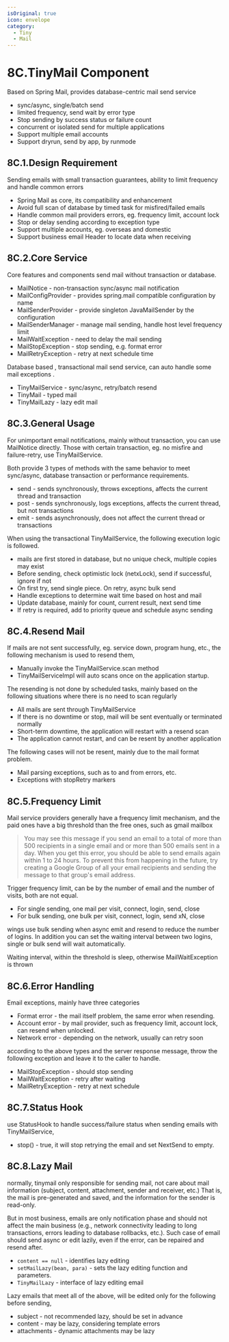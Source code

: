```yaml
---
isOriginal: true
icon: envelope
category:
  - Tiny
  - Mail
---
```


# 8C.TinyMail Component

Based on Spring Mail, provides database-centric mail send service

* sync/async, single/batch send
* limited frequency, send wait by error type
* Stop sending by success status or failure count
* concurrent or isolated send for multiple applications
* Support multiple email accounts
* Support dryrun, send by app, by runmode

## 8C.1.Design Requirement

Sending emails with small transaction guarantees, ability to limit frequency and handle common errors

* Spring Mail as core, its compatibility and enhancement
* Avoid full scan of database by timed task for misfired/failed emails
* Handle common mail providers errors, eg. frequency limit, account lock
* Stop or delay sending according to exception type
* Support multiple accounts, eg.  overseas and domestic
* Support business email Header to locate data when receiving

## 8C.2.Core Service

Core features and components send mail without transaction or database.

* MailNotice - non-transaction sync/async mail notification
* MailConfigProvider - provides spring.mail compatible configuration by name
* MailSenderProvider - provide singleton JavaMailSender by the configuration
* MailSenderManager - manage mail sending, handle host level frequency limit
* MailWaitException - need to delay the mail sending
* MailStopException - stop sending, e.g. format error
* MailRetryException - retry at next schedule time

Database based , transactional mail send service, can auto handle some mail exceptions .

* TinyMailService - sync/async, retry/batch resend
* TinyMail - typed mail
* TinyMailLazy - lazy edit mail

## 8C.3.General Usage

For unimportant email notifications, mainly without transaction, you can use MailNotice directly.
Those with certain transaction, eg. no misfire and failure-retry, use TinyMailService.

Both provide 3 types of methods with the same behavior to meet sync/async, database transaction or performance requirements.

* send - sends synchronously, throws exceptions, affects the current thread and transaction
* post - sends synchronously, logs exceptions, affects the current thread, but not transactions
* emit - sends asynchronously, does not affect the current thread or transactions

When using the transactional TinyMailService, the following execution logic is followed.

* mails are first stored in database, but no unique check, multiple copies may exist
* Before sending, check optimistic lock (netxLock), send if successful, ignore if not
* On first try, send single piece. On retry, async bulk send
* Handle exceptions to determine wait time based on host and mail
* Update database, mainly for count, current result, next send time
* If retry is required, add to priority queue and schedule async sending

## 8C.4.Resend Mail

If mails are not sent successfully, eg. service down, program hung, etc., the following mechanism is used to resend them,

* Manually invoke the TinyMailService.scan method
* TinyMailServiceImpl will auto scans once on the application startup.

The resending is not done by scheduled tasks, mainly based on the following situations where there is no need to scan regularly

* All mails are sent through TinyMailService
* If there is no downtime or stop, mail will be sent eventually or terminated normally
* Short-term downtime, the application will restart with a resend scan
* The application cannot restart, and can be resent by another application

The following cases will not be resent, mainly due to the mail format problem.

* Mail parsing exceptions, such as to and from errors, etc.
* Exceptions with stopRetry markers

## 8C.5.Frequency Limit

Mail service providers generally have a frequency limit mechanism, and the paid ones have a big threshold
than the free ones, such as gmail mailbox

> You may see this message if you send an email to a total of more than 500 recipients in
> a single email and or more than 500 emails sent in a day.
> When you get this error, you should be able to send emails again within 1 to 24 hours.
> To prevent this from happening in the future, try creating a Google Group of all your
> email recipients and sending the message to that group's email address.

Trigger frequency limit, can be by the number of email and the number of visits, both are not equal.

* For single sending, one mail per visit, connect, login, send, close
* For bulk sending, one bulk per visit, connect, login, send xN, close

wings use bulk sending when async emit and resend to reduce the number of logins.
In addition you can set the waiting interval between two logins, single or bulk
send will wait automatically.

Waiting interval, within the threshold is sleep, otherwise MailWaitException is thrown

## 8C.6.Error Handling

Email exceptions, mainly have three categories

* Format error - the mail itself problem, the same error when resending.
* Account error - by mail provider, such as frequency limit, account lock, can resend when unlocked.
* Network error - depending on the network, usually can retry soon

according to the above types and the server response message,
throw the following exception  and leave it to the caller to handle.

* MailStopException - should stop sending
* MailWaitException - retry after waiting
* MailRetryException - retry at next schedule

## 8C.7.Status Hook

use StatusHook to handle success/failure status when sending emails with TinyMailService,

* stop() - true, it will stop retrying the email and set NextSend to empty.

## 8C.8.Lazy Mail

normally, tinymail only responsible for sending mail, not care about mail information
(subject, content, attachment, sender and receiver, etc.)
That is, the mail is pre-generated and saved, and the information for the sender is read-only.

But in most business, emails are only notification phase and should not affect the main business
(e.g., network connectivity leading to long transactions, errors leading to database rollbacks, etc.).
Such case of email should send async or edit lazily, even if the error, can be repaired and resend after.

* `content == null` - identifies lazy editing
* `setMailLazy(bean, para)` - sets the lazy editing function and parameters.
* `TinyMailLazy` - interface of lazy editing email

Lazy emails that meet all of the above, will be edited only for the following before sending,

* subject - not recommended lazy, should be set in advance
* content - may be lazy, considering template errors
* attachments - dynamic attachments may be lazy
